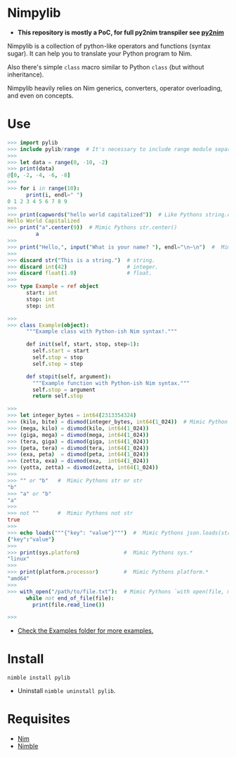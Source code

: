 # Nimpylib

- **This repository is mostly a PoC, for full py2nim transpiler see [py2nim](https://github.com/metacraft-labs/py2nim)**

Nimpylib is a collection of python-like operators and functions (syntax sugar).
It can help you to translate your Python program to Nim.

Also there's simple `class` macro similar to Python `class` (but without inheritance).

Nimpylib heavily relies on Nim generics, converters, operator overloading, and even on concepts.


# Use

```nim
>>> import pylib
>>> include pylib/range  # It's necessary to include range module separately
>>>
>>> let data = range(0, -10, -2)
>>> print(data)
@[0, -2, -4, -6, -8]
>>>
>>> for i in range(10):
      print(i, endl=" ")
0 1 2 3 4 5 6 7 8 9
>>>
>>> print(capwords("hello world capitalized"))  # Like Pythons string.capwords()
Hello World Capitalized
>>> print("a".center(9))  # Mimic Pythons str.center()
         a        
>>>
>>> print("Hello,", input("What is your name? "), endl="\n~\n")  #  Mimic Pythons input()
>>>
>>> discard str("This is a string.")  # string.
>>> discard int(42)                   # integer.
>>> discard float(1.0)                # float.
>>>
>>> type Example = ref object
      start: int
      stop: int
      step: int

>>>
>>> class Example(object):
      """Example class with Python-ish Nim syntax!."""

      def init(self, start, stop, step=1):
        self.start = start
        self.stop = stop
        self.step = step

      def stopit(self, argument):
        """Example function with Python-ish Nim syntax."""
        self.stop = argument
        return self.stop

>>>
>>> let integer_bytes = int64(2313354324)
>>> (kilo, bite) = divmod(integer_bytes, int64(1_024))  # Mimic Python divmod()
>>> (mega, kilo) = divmod(kilo, int64(1_024))
>>> (giga, mega) = divmod(mega, int64(1_024))
>>> (tera, giga) = divmod(giga, int64(1_024))
>>> (peta, tera) = divmod(tera, int64(1_024))
>>> (exa, peta)  = divmod(peta, int64(1_024))
>>> (zetta, exa) = divmod(exa,  int64(1_024))
>>> (yotta, zetta) = divmod(zetta, int64(1_024))
>>>
>>> "" or "b"   #  Mimic Pythons str or str
"b"
>>> "a" or "b"
"a"
>>>
>>> not ""      #  Mimic Pythons not str
true
>>>
>>> echo loads("""{"key": "value"}""")  #  Mimic Pythons json.loads(str)
{"key":"value"}
>>>
>>> print(sys.platform)              #  Mimic Pythons sys.*
"linux"
>>>
>>> print(platform.processor)        #  Mimic Pythons platform.*
"amd64"
>>>
>>> with_open("/path/to/file.txt"):  # Mimic Pythons `with open(file, mode='r') as file:`
      while not end_of_file(file):
        print(file.read_line())

>>>
```

- [Check the Examples folder for more examples.](https://github.com/Yardanico/nimpylib/tree/master/examples)


# Install

```
nimble install pylib
```

- Uninstall `nimble uninstall pylib`.


# Requisites

- [Nim](https://nim-lang.org)
- [Nimble](https://github.com/nim-lang/nimble#installation)
